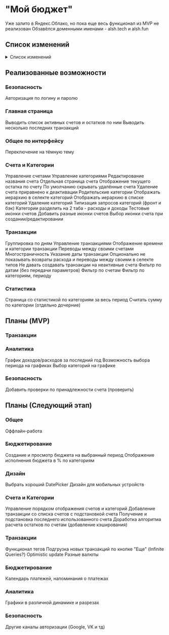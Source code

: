 # "Мой бюджет"

Уже залито в Яндекс.Облако, но пока еще весь функционал из MVP не реализован
Обзавёлся доменными именами - alsh.tech и alsh.fun

## Список изменений

<details>

<summary>Список изменений</summary>

### Версия 0.2.40 (2023.08.17)

Апдейт вёрстки общего враппера и ответа по синхронизации

### Версия 0.2.39 (2023.08.08)

Добавлена dev и prod сборка на vite (CRA пока не стал выпиливать)

### Версия 0.2.38 (2023.08.08)

Добавлен gh-pages

### Версия 0.2.37 (2023.05.04)

Добавлен и типизирован вывод статистики по сохранению из стораджа

### Версия 0.2.36 (2023.04.26)

Добавлена возможность указывать сумму через запятую

### Версия 0.2.35 (2023.01.24)

Доработка логики удаления категорий

### Версия 0.2.34 (2023.01.24)

Оффлайн-работа через localStorage

### Версия 0.2.33 (2023.01.16)

Добавлены докерфайлы и скрипты создания и запуска контейнеров

### Версия 0.2.32 (2022.12.12)

Добавлены даты по умолчанию и фикс расчета остатка на экране счета

### Версия 0.2.31 (2022.12.12)

Доработка расчетов для графика статистики по родительской категории

### Версия 0.2.30 (2022.12.12)

Доработка визуала графика

### Версия 0.2.29 (2022.12.12)

Добавлен линейный график в статистику

### Версия 0.2.28 (2022.12.09)

Ограничение числа транзакций на главной странице

### Версия 0.2.27 (2022.12.06)

Отображение данных по месяцам

### Версия 0.2.26 (2022.12.06)

Показ числа установленных фильтров у иконки

### Версия 0.2.25 (2022.11.23)

Статистика. Доработка заголовка

### Версия 0.2.24 (2022.11.21)

Фиксы и рефакторинг вёрстки

### Версия 0.2.23 (2022.11.16)

Обновлен дизайн страницы транзакций и меню

### Версия 0.2.22 (2022.11.16)

Добавлены шрифты по дизайну

### Версия 0.2.21 (2022.11.15)

Новый дизайн заголовка страницы с транзакциями

### Версия 0.2.20 (2022.11.08)

Фикс ошибки аутентификации и фикс импорта/экспорта транзакций

### Версия 0.2.19 (2022.11.07)

Доработка синронизации значений фильтров транзакций и URL

### Версия 0.2.18 (2022.11.02)

Исправлено отображение переводов между своими счетами

### Версия 0.2.17 (2022.10.31)

Исправлено отображение остатков по счетам

### Версия 0.2.16 (2022.10.31)

Фикс подсчета возвратов - добавление типа к транзакции

### Версия 0.2.15 (2022.10.28)

Возврат на предыдущую страницу после действия с транзакцией

### Версия 0.2.14 (2022.10.28)

Общая сумма для статистики за период

### Версия 0.2.13 (2022.10.27)

Сохранение значений фильтров транзакций и перенос этого в URL, исправление редактирования транзакций

### Версия 0.2.12 (2022.10.27)

Исправление фильтра статистики по категориям и отображения остатка по счету

### Версия 0.2.11 (2022.10.26)

Переход на хранение копееек, функция "создать еще" для транзакций

### Версия 0.2.10 (2022.10.26)

Автопроставление порядка при создании категории

### Версия 0.2.9 (2022.10.25)

Порядок отображения категорий (с ручной простановкой значения)

### Версия 0.2.8 (2022.10.20)

Общие метод экспорта и импорта

### Версия 0.2.7 (2022.10.17)

Отображение в статистике по дочерним категориям отдельных трат по родительской категории (общ)

### Версия 0.2.6 (2022.10.12)

Выгрузка/загрузка счетов и транзакций

### Версия 0.2.5 (2022.10.10)

Рефакторинг роутов, добавление страницы синхронизации

### Версия 0.2.4 (2022.10.06)

Загрузка категорий из файла

### Версия 0.2.3 (2022.10.04)

Выгрузка категорий в файл

### Версия 0.2.2 (2022.09.27)

Переход на postgre

### Версия 0.2.1 (2022.09.27)

Фильтр по периодам на странице статистики

### Версия 0.2.0 (2022.08.25)

Страница со статистикой за весь период

### Версия 0.1.9 (2022.08.24)

Фильтр транзакций по датам

### Версия 0.1.8 (2022.08.19)

Доработка конфигов mysql для других серверов и доработка путей под проксирование

### Версия 0.1.6 (2022.08.18)

Фильтр транзакций по типам и категориям

### Версия 0.1.5 (2022.08.17)

Фильтр транзакций по счетам

### Версия 0.1.4 (2022.08.16)

Группировка транзакций по дням

### Версия 0.1.3 (2022.08.11)

Доработан роутинг для опциональной работы нескольких приложений на одном хосте
Добавлен mobx, интегрирован resizeService

</details>

## Реализованные возможности

### Безопасность

Авторизация по логину и паролю

### Главная страница

Выводить список активных счетов и остатков по ним
Выводить несколько последних транзакций

### Общее по интерфейсу

Переключение на тёмную тему

### Счета и Категории

Управление счетами
Управление категориями
Редактирование названия счета
Отдельная страница счета
Отображение текущего остатка по счету
По умолчанию скрывать удалённые счета
Удаление счета приравнено к деактивации
Родительские категории
Отображать иерархию в селекте категорий
Отображать иерархию в списке категорий
Удаление категорий
Типизация запросов категорий (фронт и бэк)
Категории разделить на 2 таба - расходы и доходы
Тестовые иконки счетов
Добавить разные иконки счетов
Выбор иконки счета при создании/редактировании

### Транзакции

Группировка по дням
Управление транзакциями
Отображение времени и категории транзакции
Переводы между своими счетами
Многостраничность
Указание даты транзакции
Опционально не показывать возвраты расхода и переводы между своими в селекте типов
Не давать создавать транзакции на неактивные счета
Фильтр по датам (без передачи параметров)
Фильтр по счетам
Фильтр по категориям, периоду

### Статистика

Страница со статистикой по категориям за весь период
Считать сумму по категории (отдельно дочерние)

## Планы (MVP)

### Транзакции

### Аналитика

График доходов/расходов за последний год
Возможность выбора периода на графиках
Выбор категорий на графике

### Безопасность

Добавить проверки по принадлежности счета (проверить)

## Планы (Следующий этап)

### Общее

Оффлайн-работа

### Бюджетирование

Создание и просмотр бюджета на выбранный период
Отображение исполнения бюджета в % по категориям

### Дизайн

Выбрать хороший DatePicker
Дизайн для мобильных устройств

### Счета и Категории

Управление порядком отображения счетов и категорий
Добавление транзакции со списка счетов с подстановкой счета
Получение и подстановка последнего использованного счета
Доработка алгоритма расчета остатков по счетам (добавление кэширования)

### Транзакции

Функционал тегов
Подгрузка новых транзакций по кнопке "Еще" (Infinite Queries?)
Optimistic update
Разные валюты

### Бюджетирование

Календарь платежей, напоминания о платежах

### Аналитика

Графики в различной динамике и разрезах

### Безопасность

Другие каналы авторизации (Google, VK и тд)

